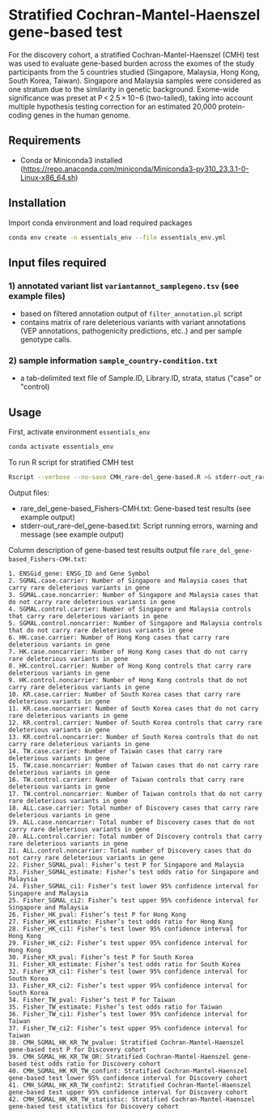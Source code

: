 # Stratified Cochran-Mantel-Haenszel gene-based test
For the discovery cohort, a stratified Cochran-Mantel-Haenszel (CMH) test was used to evaluate gene-based burden across the exomes of the study participants from the 5 countries studied (Singapore, Malaysia, Hong Kong, South Korea, Taiwan). Singapore and Malaysia samples were considered as one stratum due to the similarity in genetic background. Exome-wide significance was preset at P < 2.5 × 10−6 (two-tailed), taking into account multiple hypothesis testing correction for an estimated 20,000 protein-coding genes in the human genome. 

## Requirements
- Conda or Miniconda3 installed (https://repo.anaconda.com/miniconda/Miniconda3-py310_23.3.1-0-Linux-x86_64.sh)

## Installation
Import conda environment and load required packages

```bash
conda env create -n essentials_env --file essentials_env.yml
```

## Input files required
### 1)	annotated variant list `variantannot_samplegeno.tsv` (see example files)
- based on filtered annotation output of `filter_annotation.pl` script
- contains matrix of rare deleterious variants with variant annotations (VEP annotations, pathogenicity predictions, etc..) and per sample genotype calls.

### 2) sample information `sample_country-condition.txt`
- a tab-delimited text file of Sample.ID, Library.ID, strata, status ("case" or "control)
  
  
## Usage
First, activate environment `essentials_env`

```bash
conda activate essentials_env
```

To run R script for stratified CMH test
```bash
Rscript --verbose --no-save CMH_rare-del_gene-based.R >& stderr-out_rare-del_gene-based.txt
```

Output files: 
- rare_del_gene-based_Fishers-CMH.txt: Gene-based test results (see example output)
- stderr-out_rare-del_gene-based.txt: Script running errors, warning and message (see example output)


Column description of gene-based test results output file `rare_del_gene-based_Fishers-CMH.txt`:
```
1. ENSGid_gene: ENSG_ID and Gene Symbol
2. SGMAL.case.carrier: Number of Singapore and Malaysia cases that carry rare deleterious variants in gene
3. SGMAL.case.noncarrier: Number of Singapore and Malaysia cases that do not carry rare deleterious variants in gene
4. SGMAL.control.carrier: Number of Singapore and Malaysia controls that carry rare deleterious variants in gene
5. SGMAL.control.noncarrier: Number of Singapore and Malaysia controls that do not carry rare deleterious variants in gene
6. HK.case.carrier: Number of Hong Kong cases that carry rare deleterious variants in gene
7. HK.case.noncarrier: Number of Hong Kong cases that do not carry rare deleterious variants in gene
8. HK.control.carrier: Number of Hong Kong controls that carry rare deleterious variants in gene
9. HK.control.noncarrier: Number of Hong Kong controls that do not carry rare deleterious variants in gene
10. KR.case.carrier: Number of South Korea cases that carry rare deleterious variants in gene
11. KR.case.noncarrier: Number of South Korea cases that do not carry rare deleterious variants in gene
12. KR.control.carrier: Number of South Korea controls that carry rare deleterious variants in gene
13. KR.control.noncarrier: Number of South Korea controls that do not carry rare deleterious variants in gene
14. TW.case.carrier: Number of Taiwan cases that carry rare deleterious variants in gene
15. TW.case.noncarrier: Number of Taiwan cases that do not carry rare deleterious variants in gene
16. TW.control.carrier: Number of Taiwan controls that carry rare deleterious variants in gene
17. TW.control.noncarrier: Number of Taiwan controls that do not carry rare deleterious variants in gene
18. ALL.case.carrier: Total number of Discovery cases that carry rare deleterious variants in gene
19. ALL.case.noncarrier: Total number of Discovery cases that do not carry rare deleterious variants in gene
20. ALL.control.carrier: Total number of Discovery controls that carry rare deleterious variants in gene
21. ALL.control.noncarrier: Total number of Discovery cases that do not carry rare deleterious variants in gene
22. Fisher_SGMAL_pval: Fisher’s test P for Singapore and Malaysia
23. Fisher_SGMAL_estimate: Fisher’s test odds ratio for Singapore and Malaysia 
24. Fisher_SGMAL_ci1: Fisher’s test lower 95% confidence interval for Singapore and Malaysia
25. Fisher_SGMAL_ci2: Fisher’s test upper 95% confidence interval for Singapore and Malaysia
26. Fisher_HK_pval: Fisher’s test P for Hong Kong
27. Fisher_HK_estimate: Fisher’s test odds ratio for Hong Kong
28. Fisher_HK_ci1: Fisher’s test lower 95% confidence interval for Hong Kong
29. Fisher_HK_ci2: Fisher’s test upper 95% confidence interval for Hong Kong
30. Fisher_KR_pval: Fisher’s test P for South Korea
31. Fisher_KR_estimate: Fisher’s test odds ratio for South Korea
32. Fisher_KR_ci1: Fisher’s test lower 95% confidence interval for South Korea
33. Fisher_KR_ci2: Fisher’s test upper 95% confidence interval for South Korea 
34. Fisher_TW_pval: Fisher’s test P for Taiwan 
35. Fisher_TW_estimate: Fisher’s test odds ratio for Taiwan 
36. Fisher_TW_ci1: Fisher’s test lower 95% confidence interval for Taiwan 
37. Fisher_TW_ci2: Fisher’s test upper 95% confidence interval for Taiwan 
38. CMH_SGMAL_HK_KR_TW_pvalue: Stratified Cochran-Mantel-Haenszel gene-based test P for Discovery cohort
39. CMH_SGMAL_HK_KR_TW_OR: Stratified Cochran-Mantel-Haenszel gene-based test odds ratio for Discovery cohort
40. CMH_SGMAL_HK_KR_TW_confint: Stratified Cochran-Mantel-Haenszel gene-based test lower 95% confidence interval for Discovery cohort
41. CMH_SGMAL_HK_KR_TW_confint2: Stratified Cochran-Mantel-Haenszel gene-based test upper 95% confidence interval for Discovery cohort
42. CMH_SGMAL_HK_KR_TW_statistic: Stratified Cochran-Mantel-Haenszel gene-based test statistics for Discovery cohort
```
